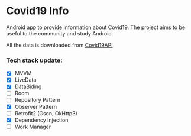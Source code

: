 # Covid19 Info


Android app to provide information about Covid19. The project aims to be useful to the community and study Android.

All the data is downloaded from [Covid19API](https://covid19api.com/)


### Tech stack update:
- [x] MVVM
- [x] LiveData
- [x] DataBiding
- [ ] Room
- [ ] Repository Pattern
- [x] Observer Pattern
- [ ] Retrofit2 (Gson, OkHttp3)
- [x] Dependency Injection
- [ ] Work Manager
